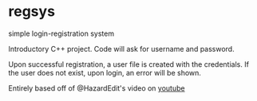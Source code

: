 # regsys
simple login-registration system

Introductory C++ project. Code will ask for username and password.

Upon successful registration, a user file is created with the credentials.
If the user does not exist, upon login, an error will be shown.

Entirely based off of @HazardEdit's video on [youtube](https://www.youtube.com/watch?v=I_aWPGCaaFA)
